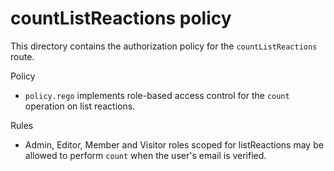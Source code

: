 # countListReactions policy

This directory contains the authorization policy for the `countListReactions` route.

Policy
- `policy.rego` implements role-based access control for the `count` operation on list reactions.

Rules
- Admin, Editor, Member and Visitor roles scoped for listReactions may be allowed to perform `count` when the user's email is verified.